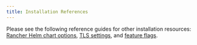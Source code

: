 ```yaml
---
title: Installation References
---
```


Please see the following reference guides for other installation resources: [Rancher Helm chart options](../reference-guides/installation-references/helm-chart-options.md), [TLS settings](../reference-guides/installation-references/tls-settings.md), and [feature flags](../reference-guides/installation-references/feature-flags.md).